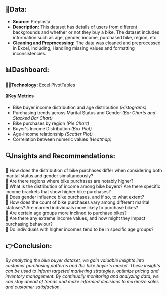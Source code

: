 ## 📃Data:

- <b>Source:</b> PrepInsta
- <b>Description:</b> This dataset has details of users from different backgrounds and whether or not they buy a bike. The dataset includes information such as age, gender, income, purchased bike, region, etc.
- <b>Cleaning and Preprocessing:</b> The data was cleaned and preprocessed in Excel, including, Handling missing values and formatting inconsistencies.



## 📊Dashboard:

👩‍💻<b>Technology:</b> Excel PivotTables <br> <br>
🔒<b>Key Metrics</b> 
- Bike buyer income distribution and age distribution <i>(Histograms)</i>
- Purchasing trends across Marital Status and Gender <i>(Bar Charts and Stacked Bar Chart)</i>
- Bike purchases by region <i>(Pie Chart)</i>
- Buyer's Income Distribution <i>(Box Plot)</i>
- Age-Income relationship <i>(Scatter Plot)</i>
- Correlation between numeric values <i>(Heatmap)</i>


## 🔍Insights and Recommendations:

📌 How does the distribution of bike purchases differ when considering both marital status and gender simultaneously? <br>
📌 Are there regions where bike purchases are notably higher?   <br>
📌 What is the distribution of income among bike buyers? Are there specific income brackets that show higher bike purchases?   <br>
📌 Does gender influence bike purchases, and if so, to what extent?  <br>
📌 How does the count of bike purchases vary among different marital statuses? Are married individuals more likely to purchase bikes?  <br>
📌 Are certain age groups more inclined to purchase bikes?   <br>
📌 Are there any extreme income values, and how might they impact purchasing behaviour?  <br>
📌 Do individuals with higher incomes tend to be in specific age groups?  <br>

## 👉Conclusion: 

<i> By analyzing the bike buyer dataset, we gain valuable insights into customer purchasing patterns and the bike buyer's market. These insights can be used to inform targeted marketing strategies, optimize pricing and inventory management. By continually monitoring and analyzing data, we can stay ahead of trends and make informed decisions to maximize sales and customer satisfaction. </i>
